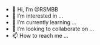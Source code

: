 - 👋 Hi, I’m @RSMBB
- 👀 I’m interested in ...
- 🌱 I’m currently learning ...
- 💞️ I’m looking to collaborate on ...
- 📫 How to reach me ...

<!---
RSMBB/RSMBB is a ✨ special ✨ repository because its `README.md` (this file) appears on your GitHub profile.
You can click the Preview link to take a look at your changes.
--->

